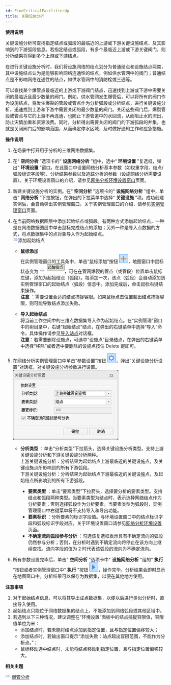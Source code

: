 ```yaml
---
id: FindCriticalFacilitiesUp
title: 关键设施分析
---
```

**使用说明**

关键设施分析可查找指定结点或弧段的最临近的上游或下游关键设施结点，及其影响到的下游弧段信息。若指定结点或弧段，有多个最临近上游或下游关键阀门，则分析结果将得到多个上游或下游结点。

在进行关键设施分析时，我们将设施网络的结点划分为普通结点和设施结点两类，其中设施结点认为是能够影响网络连通性的结点，例如供水管网中的阀门；普通结点是不影响网络连通性的结点，如供水管网中的消防栓或三通等。

可以查找某个爆管点最临近的上游或下游阀门结点，迅速找到上游或下游中需要关闭的最临近且最少数量的阀门。例如，供水管网发生爆管后，可以将所有的阀门作为设施结点，将发生爆裂的管段或管点作为分析弧段或分析结点，进行关键设施分析，迅速找到上游和下游中需要关闭的最少数量的阀门。关闭这些阀门后，爆裂管段或管点与它的上游不再连通，也防止下游管道中的水回流，从而阻止水的流出，防止灾情加重和资源浪费。同时，分析得出需要关闭的阀门的下游弧段的并集，也就是关闭阀门后的影响范围，从而确定停水区域，及时做好通知工作和应急措施。

**操作说明**

1. 在场景中打开用于分析的三维网络数据集。
2. 在“ **空间分析** ”选项卡的“ **设施网络分析** ”组中，选中“ **环境设置** ”复选框，弹出“ **环境设置** ”窗口。在此窗口中设置网络分析基本参数（如权重字段、结点/弧段标识字段等)、分析结果参数以及追踪分析的参数（设施网络分析需要设置）。关于环境设置窗口的介绍，请参见[网络分析环境设置窗口](../../Network/NetAnalystEnvironmentWIN  )页面。
3. 新建关键设施分析的实例。在“ **空间分析** ”选项卡的“ **设施网络分析** ”组中，单击“ **网络分析** ”下拉按钮，在弹出的下拉菜单中选择“ **关键设施** ”项。成功创建实例后，会自动弹出实例管理窗口。关于实例管理窗口的介绍，请参见[实例管理窗口](../../Network/InstanceWIN)页面。
4. 在当前网络数据图层中添加起始结点或弧段。有两种方式添加起始结点，一种是在网络数据图层中单击鼠标完成结点的添加；另外一种是导入点数据的方式，将点数据集中的点对象导入作为起始结点。   
![](img/close.gif)添加起始结点

   - **鼠标添加**  
   在实例管理窗口的工具条中，单击“鼠标添加”按钮 ![](../../Network/img/AddPointBNT.png)，地图窗口中鼠标状态变为
   ![](img/AddLocationsCursor.png)，可在在管网爆裂的管点（或管段）位置单击鼠标左键，添加为起始结点（弧段）。每添加一次，该点（弧段）会自动添加到实例管理窗口的起始结点（弧段）信息中。添加完成后，单击鼠标右键结束操作。  
   **注意** ：需要设置合适的结点捕捉容限。如果鼠标点击位置超出结点捕捉容限，则可能导致结点添加失败。

   - **导入起始结点**  
   将当前工作空间中的三维点数据集导入作为起始结点。在“实例管理”窗口中的树目录中，右键“起始结点”结点，在弹出的右键菜单中选择“导入”命令，具体操作请参见[导入站点](../../Network/ImportLocations  )对话框。  
   **注意**：若需要删除设施点，可选中“设施点”目录结点，在弹出的右键菜单中选择“移除”或者选中要删除的设施点按住 Delete 键即可。

5. 在网络分析实例管理窗口中单击“参数设置”按钮  ![](../../Network/img/ParaSetting.png)，弹出“关键设施分析设置”对话框，对关键设施分析参数进行设置。     
![图：“关键设施分析设置”对话框 ](img/FindCriticalSetting.png)  
 
    * **分析类型** ：单击“分析类型”下拉箭头，选择关键设施分析类型。支持上游关键设施分析和下游关键设施分析两种。   
上游关键设施分析：分析结果为起始结点上游最临近的关键设施点，及关键设施点所影响到的所有下游弧段。  
下游关键设施分析：分析结果为起始结点下游最临近的关键设施点，及起始结点所影响到的所有下游弧段。

       * **要素类型** ：单击“要素类型”下拉箭头，选择要分析的要素类型。支持结点和弧段两种类型。当要素类型为结点时，表示选择网络结点作为分析要素；否则选择弧段作为分析要素。当要素类型为弧段时，实例管理窗口中右键菜单将不支持导入和导出功能。
       * **要素标识** ：分析要素的标识字段值。与环境设置窗口中的结点标识字段和弧段标识字段对应。关于环境设置窗口请参见[网络分析环境设置](../../Network/NetAnalystEnvironmentWIN  )页面。
       * **不确定流向弧段参与分析** ：勾选该复选框表示具有不确定流向的弧段仍然参与分析；否则，在分析时遇到不确定流向将停止在该方向上继续查找。流向字段的值为 2 时代表该弧段的流向为不确定流向。
6. 所有参数设置完毕后，单击" **空间分析** "选项卡中" **设施网络分析** "组的" **执行** "按钮或者实例管理窗口中“ **执行** ”按钮 ![](../../Network/img/CarryOut.png)，操作完毕。分析结果会即时显示在地图窗口中。分析结果可以保存为数据集，以便在其他地方使用。

**注意事项**

1. 对于起始结点信息，可以将其导出成点数据集，以便以后进行类似分析时，直接导入使用。
2. 起始结点只能位于网络数据集的结点上，不能添加到网络弧段或其他区域中。
3. 若遇到以下三种情况，建议调整在“环境设置”面板中的结点捕捉容限值，容限值单位为米： 
    * 添加结点时，若未能将结点添加到指定位置，且与指定位置偏移较大；
    * 添加结点时，若输出窗口提示“添加失败：站点超出容限范围，不能作为分析点。”；
    * 鼠标移动选中结点时，未能将结点移动到指定位置，且与指定位置偏移较大。

**相关主题**

![](../img/smalltitle.png) [爆管分析](SquibAnalysis)

  

 

